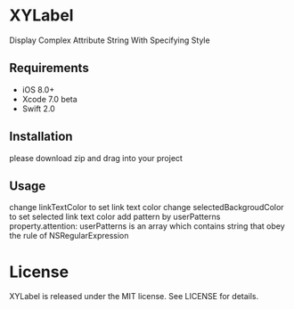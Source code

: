 # XYLabel
Display Complex Attribute String With Specifying Style

## Requirements

* iOS 8.0+
* Xcode 7.0 beta
* Swift 2.0

## Installation
please download zip and drag into your project 

## Usage
change linkTextColor to set link text color 
change selectedBackgroudColor to set selected link text color
add pattern by userPatterns property.attention: userPatterns is an array which contains string that obey the rule of NSRegularExpression

# License
XYLabel is released under the MIT license. See LICENSE for details.
